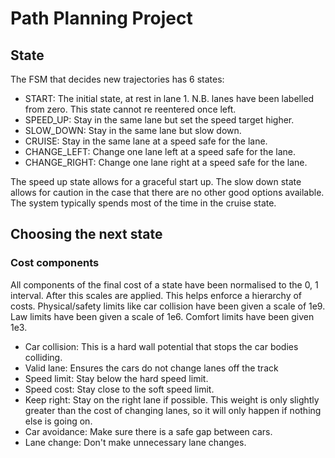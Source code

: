 # Path Planning Project

## State

The FSM that decides new trajectories has 6 states:

 * START: The initial state, at rest in lane 1. N.B. lanes have been labelled 
 from zero. This state cannot re reentered once left.
 * SPEED_UP: Stay in the same lane but set the speed target higher.
 * SLOW_DOWN: Stay in the same lane but slow down.
 * CRUISE: Stay in the same lane at a speed safe for the lane.
 * CHANGE_LEFT: Change one lane left at a speed safe for the lane.
 * CHANGE_RIGHT: Change one lane right at a speed safe for the lane.
 
The speed up state allows for a graceful start up. The slow down state allows
for caution in the case that there are no other good options available.
The system typically spends most of the time in the cruise state.

## Choosing the next state

### Cost components

All components of the final cost of a state have been normalised to the 0, 1
interval. After this scales are applied. This helps enforce a hierarchy of 
costs. Physical/safety limits like car collision have been given a scale of 1e9.
Law limits have been given a scale of 1e6. Comfort limits have been given 1e3.

 * Car collision: This is a hard wall potential that stops the car bodies 
 colliding.
 * Valid lane: Ensures the cars do not change lanes off the track
 * Speed limit: Stay below the hard speed limit.
 * Speed cost: Stay close to the soft speed limit.
 * Keep right: Stay on the right lane if possible. This weight is only slightly
 greater than the cost of changing lanes, so it will only happen if nothing else
 is going on.
 * Car avoidance: Make sure there is a safe gap between cars.
 * Lane change: Don't make unnecessary lane changes.
 